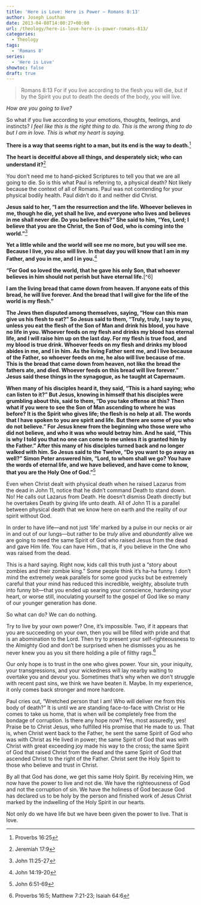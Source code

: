 ```yaml
---
title: 'Here is Love: Here is Power – Romans 8:13'
author: Joseph Louthan
date: 2013-04-08T14:00:27+00:00
url: /theology/here-is-love-here-is-power-romans-813/
categories:
  - Theology
tags:
  - 'Romans 8'
series:
  - 'Here is Love'
showtoc: false
draft: true
---
```

>Romans 8:13 For if you live according to the flesh you will die, but if by the Spirit you put to death the deeds of the body, you will live.

_How are you going to live?_

So what if you live according to your emotions, thoughts, feelings, and instincts? _I feel like this is the right thing to do. This is the wrong thing to do but I am in love. This is what my heart is saying._

**There is a way that seems right to a man, 
but its end is the way to death.**[^prov1625]

[^prov1625]: Proverbs 16:25

**The heart is deceitful above all things, 
and desperately sick; 
who can understand it?**[^jere179]

[^jere179]: Jeremiah 17:9

You don’t need me to hand-picked Scriptures to tell you that we are all going to die. So is this what Paul is referring to, a physical death? Not likely because the context of all of Romans. Paul was not contending for your physical bodily health. Paul didn’t do it and neither did Christ.

**Jesus said to her, “I am the resurrection and the life. Whoever believes in me, though he die, yet shall he live, and everyone who lives and believes in me shall never die. Do you believe this?” She said to him, “Yes, Lord; I believe that you are the Christ, the Son of God, who is coming into the world.”**[^john112527]

[^john112527]: John 11:25-27

**Yet a little while and the world will see me no more, but you will see me. Because I live, you also will live. In that day you will know that I am in my Father, and you in me, and I in you.**[^john141920]

[^john141920]: John 14:19-20

**“For God so loved the world, that he gave his only Son, that whoever believes in him should not perish but have eternal life.**[^6]

[^john316]: John 3:16

**I am the living bread that came down from heaven. If anyone eats of this bread, he will live forever. And the bread that I will give for the life of the world is my flesh.”**

**The Jews then disputed among themselves, saying, “How can this man give us his flesh to eat?” So Jesus said to them, “Truly, truly, I say to you, unless you eat the flesh of the Son of Man and drink his blood, you have no life in you. Whoever feeds on my flesh and drinks my blood has eternal life, and I will raise him up on the last day. For my flesh is true food, and my blood is true drink. Whoever feeds on my flesh and drinks my blood abides in me, and I in him. As the living Father sent me, and I live because of the Father, so whoever feeds on me, he also will live because of me. This is the bread that came down from heaven, not like the bread the fathers ate, and died. Whoever feeds on this bread will live forever.” Jesus said these things in the synagogue, as he taught at Capernaum.**

**When many of his disciples heard it, they said, “This is a hard saying; who can listen to it?” But Jesus, knowing in himself that his disciples were grumbling about this, said to them, “Do you take offense at this? Then what if you were to see the Son of Man ascending to where he was before? It is the Spirit who gives life; the flesh is no help at all. The words that I have spoken to you are spirit and life. But there are some of you who do not believe.” For Jesus knew from the beginning who those were who did not believe, and who it was who would betray him. And he said, “This is why I told you that no one can come to me unless it is granted him by the Father.” After this many of his disciples turned back and no longer walked with him. So Jesus said to the Twelve, “Do you want to go away as well?” Simon Peter answered him, “Lord, to whom shall we go? You have the words of eternal life, and we have believed, and have come to know, that you are the Holy One of God.”**[^john65169]

[^john65169]: John 6:51-69

Even when Christ dealt with physical death when he raised Lazarus from the dead in John 11, notice that he didn’t command Death to stand down. No! He calls out Lazarus from Death. He doesn’t dismiss Death directly but he overtakes Death by giving life unto death. All of John 11 is a parallel between physical death that we know here on earth and the reality of our spirit without God.

In order to have life—and not just ‘life’ marked by a pulse in our necks or air in and out of our lungs—but rather to be _truly_ alive and _abundantly_ alive we are going to need the same Spirit of God who raised Jesus from the dead and gave Him life. You can have Him., that is, if you believe in the One who was raised from the dead.

This is a hard saying. Right now, kids call this truth just a “story about zombies and their zombie king.” Some people think it’s ha-ha funny. I don’t mind the extremely weak parallels for some good yucks but be extremely careful that your mind has reduced this incredible, weighty, absolute truth into funny bit—that you ended up searing your conscience, hardening your heart, or worse still, inoculating yourself to the gospel of God like so many of our younger generation has done.

So what can do? We can do nothing.

Try to live by your own power? One, it’s impossible. Two, if it appears that you are succeeding on your own, then you will be filled with pride and that is an abomination to the Lord. Then try to present your self-righteousness to the Almighty God and don’t be surprised when he dismisses you as he never knew you as you sit there holding a pile of filthy rags.[^prov165]

[^prov165]: Proverbs 16:5; Matthew 7:21-23; Isaiah 64:6

Our only hope is to trust in the one who gives power. Your sin, your iniquity, your transgressions, and your wickedness will lay nearby waiting to overtake you and devour you. Sometimes that’s why when we don’t struggle with recent past sins, we think we have beaten it. Maybe. In my experience, it only comes back stronger and more hardcore.

Paul cries out, “Wretched person that I am! Who will deliver me from this body of death?” It is until we are standing face-to-face with Christ or He comes to take us home, that is when will be completely free from the bondage of corruption. Is there any hope now? Yes, most assuredly, yes! Praise be to Christ Jesus, who fulfilled His promise that He made to us. That is, when Christ went back to the Father, he sent the same Spirit of God who was with Christ as He lived in power; the same Spirit of God that was with Christ with great exceeding joy made his way to the cross; the same Spirit of God that raised Christ from the dead and the same Spirit of God that ascended Christ to the right of the Father. Christ sent the Holy Spirit to those who believe and trust in Christ.

By all that God has done, we get this same Holy Spirit. By receiving Him, we now have the power to live and not die. We have the righteousness of God and not the corruption of sin. We have the holiness of God because God has declared us to be holy by the person and finished work of Jesus Christ marked by the indwelling of the Holy Spirit in our hearts.

Not only do we have life but we have been given the power to live. That is love.
